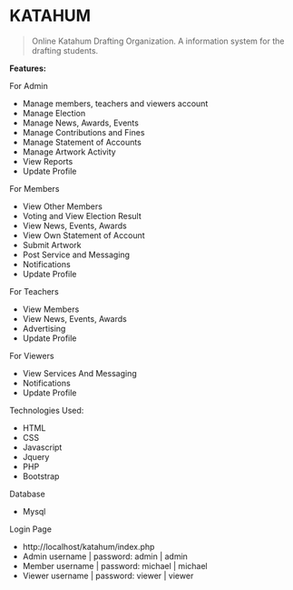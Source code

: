# KATAHUM

> Online Katahum Drafting Organization. A information system for the drafting students.

**Features:**

For Admin
- Manage members, teachers and viewers account
- Manage Election
- Manage News, Awards, Events
- Manage Contributions and Fines
- Manage Statement of Accounts
- Manage Artwork Activity
- View Reports
- Update Profile

For Members
- View Other Members
- Voting and View Election Result
- View News, Events, Awards
- View Own Statement of Account
- Submit Artwork
- Post Service and Messaging
- Notifications
- Update Profile

For Teachers
- View Members
- View News, Events, Awards
- Advertising
- Update Profile

For Viewers
- View Services And Messaging
- Notifications
- Update Profile

Technologies Used:
- HTML
- CSS
- Javascript
- Jquery
- PHP
- Bootstrap

Database
- Mysql

Login Page
- http://localhost/katahum/index.php
- Admin username | password: admin | admin
- Member username | password: michael | michael
- Viewer username | password: viewer | viewer
